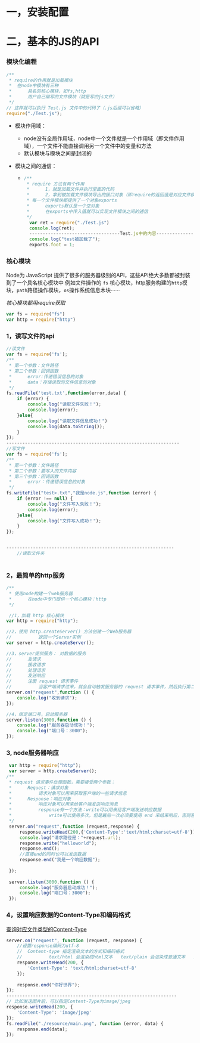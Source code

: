 # 一，安装配置

# 二，基本的JS的API

### 模块化编程

```javascript
/**
 * require的作用就是加载模块
 *  在node中模块有三种
 *      具名的核心模块，如fs,http
 *      用户自己编写的文件模块（就是写的js文件）
 */
// 这样就可以执行 Test.js 文件中的代码了（.js后缀可以省略）
require("./Test.js");
```

+ 模块作用域：

  + node没有全局作用域，node中一个文件就是一个作用域（即文件作用域），一个文件不能直接调用另一个文件中的变量和方法
  + 默认模块与模块之间是封闭的

+ 模块之间的通信：

  + ```javascript
    /**
     * require 方法有两个作用
     *      1，就是加载文件并执行里面的代码
     *      2，拿到被加载文件模块导出的接口对象（即require的返回值是对应文件模块的exports对象）
     * 每一个文件模块都提供了一个对象exports
     *      exports默认是一个空对象
     *      在exports中传入值就可以实现文件模块之间的通信
     */
      var ret = require("./Test.js")
      console.log(ret);
      ----------------------------------Test.js中的内容----------------------------------
      console.log("test被加载了");
      exports.foot = 1;
    ```
  





### 核心模块

Node为 JavaScript 提供了很多的服务器级别的API，这些API绝大多数都被封装到了一个具名核心模块中
例如文件操作的  `fs` 核心模块，http服务构建的`http`模块，`path`路径操作模块，`os`操作系统信息木块······

*核心模块都用require获取*

```javascript
var fs = require("fs")
var http = require("http")
```



### 1，读写文件的api

```javascript
//读文件
var fs = require('fs');
/**
 * 第一个参数：文件路径
 * 第二个参数：回调函数
 *      error:传递错误信息的对象
 *      data：存储读取的文件信息的对象
 */
fs.readFile('test.txt',function(error,data) {
    if (error) {
        console.log("读取文件失败！");
        console.log(error);
    }else{
        console.log("读取文件信息成功！")
        console.log(data.toString());
    }
});
-----------------------------------------------------------------
//写文件
var fs = require('fs');
/**
 * 第一个参数：文件路径
 * 第二个参数：要写入的文件内容
 * 第三个参数：回调函数
 *      error：传递错误信息的对象
 */
fs.writeFile("test>.txt","我是node.js",function (error) {
    if (error !== null) {
        console.log("文件写入失败！");
        console.log(error);
    }else{
        console.log("文件写入成功！");
    }
});


---------------------------------------------------------------
    //读取文件夹
    
```

### 2，最简单的http服务

```javascript
/**
 * 使用node构建一个web服务器
 *      在node中专门提供一个核心模块：http
 */

 //1，加载 http 核心模块
var http = require("http");

//2，使用 http.createServer() 方法创建一个Web服务器
//          返回一个Server实例
var server = http.createServer();

//3，server提供服务： 对数据的服务
//      发请求
//      接收请求
//      处理请求
//      发送响应
//      注册 request 请求事件
//          当客户端请求过来，就会自动触发服务器的 request 请求事件，然后执行第二个参数（即回调函数）
server.on("request",function () {
    console.log("收到请求");
});

//4，绑定端口号，启动服务器
server.listen(3000,function () {
    console.log("服务器启动成功！");
    console.log("端口号：3000");
});
```

### 3, node服务器响应

```javascript
 var http = require("http");
 var server = http.createServer();
/**
 * request 请求事件处理函数，需要接受两个参数：
 *      Request：请求对象
 *          请求对象可以用来获取客户端的一些请求信息   
 *      Response：响应对象
 *          响应对象可以用来给客户端发送响应消息
 *          response有一个方法：write可以用来给客户端发送响应数据
 *              write可以使用多次，但是最后一次必须要使用 end 来结束响应，否则客户端会一直等待
 */
 server.on("request",function (request,response) {
     response.writeHead(200,{'Content-Type':'text/html;charset=utf-8'});//设置response编码为utf-8
     console.log("请求路径是："+request.url);
     response.write("helloworld");
     response.end();
     //直接end的同时也可以发送数据
     response.end("我是一个响应数据");
    
 });
 
 server.listen(3000,function () {
     console.log("服务器启动成功！");
     console.log("端口号：3000");
 });
```

### 4，设置响应数据的Content-Type和编码格式   

[查询对应文件类型的Content-Type](http://tool.oschina.net/commons)

```javascript
server.on("request", function (request, response) {
    //设置response编码为utf-8
    // 	Content-type 指定渲染文本的方式和编码格式
    // 			text/html 会渲染成html文本   text/plain 会渲染成普通文本   image/jpeg 图片格式  ···
    response.writeHead(200, {
        'Content-Type': 'text/html;charset=utf-8'
    }); 
    
    response.end("你好世界");
});
----------------------------------------------------------------
// 比如发送图片前，可以指定Content-Type为image/jpeg
response.writeHead(200, {
    'Content-Type': 'image/jpeg'
});
fs.readFile("./resource/main.png", function (error, data) {
    response.end(data);
});
```

